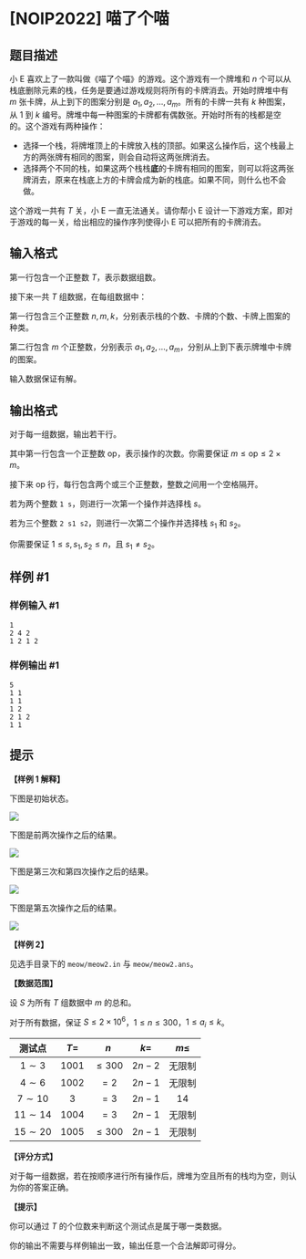 # [NOIP2022] 喵了个喵

## 题目描述

小 E 喜欢上了一款叫做《喵了个喵》的游戏。这个游戏有一个牌堆和 $n$ 个可以从栈底删除元素的栈，任务是要通过游戏规则将所有的卡牌消去。开始时牌堆中有 $m$ 张卡牌，从上到下的图案分别是 $a_1, a_2,\dots, a_m$。所有的卡牌一共有 $k$ 种图案，从 $1$ 到 $k$ 编号。牌堆中每一种图案的卡牌都有偶数张。开始时所有的栈都是空的。这个游戏有两种操作：

- 选择一个栈，将牌堆顶上的卡牌放入栈的顶部。如果这么操作后，这个栈最上方的两张牌有相同的图案，则会自动将这两张牌消去。
- 选择两个不同的栈，如果这两个栈栈**底**的卡牌有相同的图案，则可以将这两张牌消去，原来在栈底上方的卡牌会成为新的栈底。如果不同，则什么也不会做。

这个游戏一共有 $T$ 关，小 E 一直无法通关。请你帮小 E 设计一下游戏方案，即对于游戏的每一关，给出相应的操作序列使得小 E 可以把所有的卡牌消去。


## 输入格式

第一行包含一个正整数 $T$，表示数据组数。

接下来一共 $T$ 组数据，在每组数据中：

第一行包含三个正整数 $n, m, k$，分别表示栈的个数、卡牌的个数、卡牌上图案的种类。

第二行包含 $m$ 个正整数，分别表示 $a_1, a_2,\dots, a_m$，分别从上到下表示牌堆中卡牌的图案。

输入数据保证有解。

## 输出格式

对于每一组数据，输出若干行。

其中第一行包含一个正整数 $\mathrm{op}$，表示操作的次数。你需要保证 $m \leq \mathrm{op} \leq 2\times m$。

接下来 $\mathrm{op}$ 行，每行包含两个或三个正整数，整数之间用一个空格隔开。

若为两个整数 $\texttt{1 s}$，则进行一次第一个操作并选择栈 $s$。

若为三个整数 $\texttt{2 s1 s2}$，则进行一次第二个操作并选择栈 $s_1$ 和 $s_2$。

你需要保证 $1 \leq s, s_1, s_2 \leq n$，且 $s_1 \neq s_2$。

## 样例 #1

### 样例输入 #1
```
1
2 4 2
1 2 1 2
```

### 样例输出 #1

```
5
1 1
1 1
1 2
2 1 2
1 1
```

## 提示

**【样例 1 解释】**

下图是初始状态。

![](https://cdn.luogu.com.cn/upload/image_hosting/iidvwekz.png)

下图是前两次操作之后的结果。

![](https://cdn.luogu.com.cn/upload/image_hosting/hrcdl51d.png)

下图是第三次和第四次操作之后的结果。

![](https://cdn.luogu.com.cn/upload/image_hosting/ju6b9dep.png)

下图是第五次操作之后的结果。

![](https://cdn.luogu.com.cn/upload/image_hosting/djpqtzfr.png)

**【样例 2】**

见选手目录下的 $\texttt{meow/meow2.in}$ 与 $\texttt{meow/meow2.ans}$。

**【数据范围】**

设 $S$ 为所有 $T$ 组数据中 $m$ 的总和。

对于所有数据，保证 $S \leq 2 \times 10^6$，$1 \leq n  \leq 300$，$1 \leq a_i \leq k$。

| 测试点 | $T=$ | $n$ | $k=$ | $m \leq$ |
| :----------: | :----------: | :----------: | :----------: | :----------: |
| $1\sim 3$ | $1001$ | $\leq 300$ | $2n-2$ | 无限制 |
| $4\sim 6$ | $1002$ | $=2$ | $2n-1$ | 无限制 |
| $7\sim 10$ | $3$ | $=3$ | $2n-1$ | $14$ |
| $11\sim 14$ | $1004$ | $=3$ | $2n-1$ | 无限制 |
| $15\sim 20$ | $1005$ | $\leq 300$ | $2n-1$ | 无限制 |


**【评分方式】**

对于每一组数据，若在按顺序进行所有操作后，牌堆为空且所有的栈均为空，则认为你的答案正确。

**【提示】**

你可以通过 $T$ 的个位数来判断这个测试点是属于哪一类数据。

你的输出不需要与样例输出一致，输出任意一个合法解即可得分。
